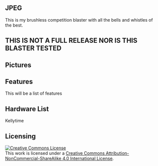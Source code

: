 ## JPEG
This is my brushless competition blaster with all the bells and whistles of the best.

## THIS IS NOT A FULL RELEASE NOR IS THIS BLASTER TESTED

## Pictures

## Features
This will be a list of features

## Hardware List
Kellytime

## Licensing
<a rel="license" href="http://creativecommons.org/licenses/by-nc-sa/4.0/"><img alt="Creative Commons License" style="border-width:0" src="https://i.creativecommons.org/l/by-nc-sa/4.0/88x31.png" /></a><br />This work is licensed under a <a rel="license" href="http://creativecommons.org/licenses/by-nc-sa/4.0/">Creative Commons Attribution-NonCommercial-ShareAlike 4.0 International License</a>.
